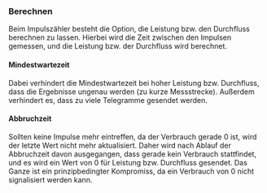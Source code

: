 ﻿### Berechnen

Beim Impulszähler besteht die Option, die Leistung bzw. den Durchfluss berechnen zu lassen. Hierbei wird die Zeit zwischen den Impulsen gemessen, und die Leistung bzw. der Durchfluss wird berechnet.

#### Mindestwartezeit

Dabei verhindert die Mindestwartezeit bei hoher Leistung bzw. Durchfluss, dass die Ergebnisse ungenau werden (zu kurze Messstrecke). Außerdem verhindert es, dass zu viele Telegramme gesendet werden.

#### Abbruchzeit

Sollten keine Impulse mehr eintreffen, da der Verbrauch gerade 0 ist, wird der letzte Wert nicht mehr aktualisiert. Daher wird nach Ablauf der Abbruchzeit davon ausgegangen, dass gerade kein Verbrauch stattfindet, und es wird ein Wert von 0 für Leistung bzw. Durchfluss gesendet. Das Ganze ist ein prinzipbedingter Kompromiss, da ein Verbrauch von 0 nicht signalisiert werden kann.

